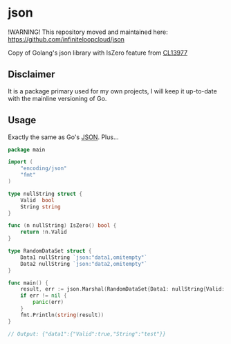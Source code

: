 # json

!WARNING! This repository moved and maintained here: https://github.com/infiniteloopcloud/json

Copy of Golang's json library with IsZero feature from [CL13977](https://go-review.googlesource.com/c/go/+/13977/)

## Disclaimer

It is a package primary used for my own projects, I will keep it up-to-date with the mainline versioning of Go.

## Usage

Exactly the same as Go's [JSON](https://pkg.go.dev/encoding/json). Plus...

```go
package main

import (
	"encoding/json"
	"fmt"
)

type nullString struct {
	Valid  bool
	String string
}

func (n nullString) IsZero() bool {
	return !n.Valid
}

type RandomDataSet struct {
	Data1 nullString `json:"data1,omitempty"`
	Data2 nullString `json:"data2,omitempty"`
}

func main() {
	result, err := json.Marshal(RandomDataSet{Data1: nullString{Valid: true, String: "test"}})
	if err != nil {
		panic(err)
	}
	fmt.Println(string(result))
}

// Output: {"data1":{"Valid":true,"String":"test"}}
```
